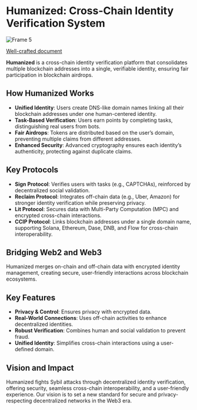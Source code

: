 # Humanized: Cross-Chain Identity Verification System

![Frame 5](https://github.com/user-attachments/assets/883f420d-ea17-40aa-9e8c-057c7c530485)


[Well-crafted document](https://www.google.com/)

**Humanized** is a cross-chain identity verification platform that consolidates multiple blockchain addresses into a single, verifiable identity, ensuring fair participation in blockchain airdrops.

## How Humanized Works
- **Unified Identity**: Users create DNS-like domain names linking all their blockchain addresses under one human-centered identity.
- **Task-Based Verification**: Users earn points by completing tasks, distinguishing real users from bots.
- **Fair Airdrops**: Tokens are distributed based on the user’s domain, preventing multiple claims from different addresses.
- **Enhanced Security**: Advanced cryptography ensures each identity’s authenticity, protecting against duplicate claims.

## Key Protocols
- **Sign Protocol**: Verifies users with tasks (e.g., CAPTCHAs), reinforced by decentralized social validation.
- **Reclaim Protocol**: Integrates off-chain data (e.g., Uber, Amazon) for stronger identity verification while preserving privacy.
- **Lit Protocol**: Secures data with Multi-Party Computation (MPC) and encrypted cross-chain interactions.
- **CCIP Protocol**: Links blockchain addresses under a single domain name, supporting Solana, Ethereum, Dase, DNB, and Flow for cross-chain interoperability.

## Bridging Web2 and Web3
Humanized merges on-chain and off-chain data with encrypted identity management, creating secure, user-friendly interactions across blockchain ecosystems.

## Key Features
- **Privacy & Control**: Ensures privacy with encrypted data.
- **Real-World Connections**: Uses off-chain activities to enhance decentralized identities.
- **Robust Verification**: Combines human and social validation to prevent fraud.
- **Unified Identity**: Simplifies cross-chain interactions using a user-defined domain.

## Vision and Impact
Humanized fights Sybil attacks through decentralized identity verification, offering security, seamless cross-chain interoperability, and a user-friendly experience. Our vision is to set a new standard for secure and privacy-respecting decentralized networks in the Web3 era.
